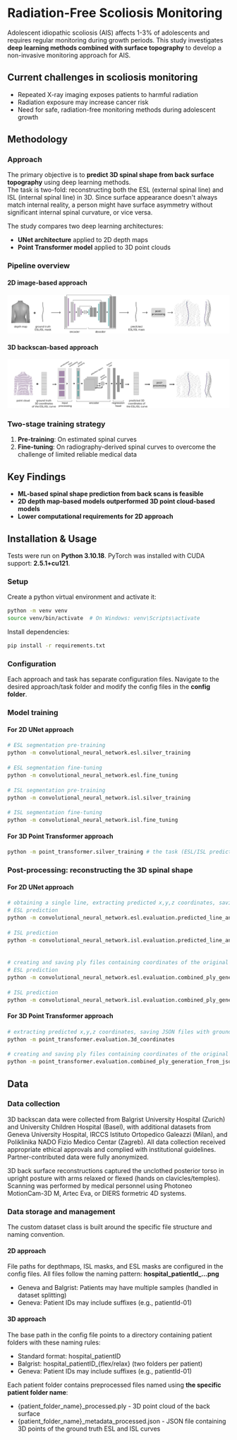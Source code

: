 # Radiation-Free Scoliosis Monitoring

Adolescent idiopathic scoliosis (AIS) affects 1-3% of adolescents and requires regular monitoring during growth periods. This study investigates **deep learning methods combined with surface topography** to develop a non-invasive monitoring approach for AIS.

## Current challenges in scoliosis monitoring
- Repeated X-ray imaging exposes patients to harmful radiation
- Radiation exposure may increase cancer risk
- Need for safe, radiation-free monitoring methods during adolescent growth


## Methodology

### Approach
The primary objective is to **predict 3D spinal shape from back surface topography** using deep learning methods.\
The task is two-fold: reconstructing both the ESL (external spinal line) and ISL (internal spinal line) in 3D. Since surface appearance doesn't always match internal reality, a person might have surface asymmetry without significant internal spinal curvature, or vice versa.

The study compares two deep learning architectures:
- **UNet architecture** applied to 2D depth maps
- **Point Transformer model** applied to 3D point clouds

### Pipeline overview

#### 2D image-based approach
![2D approach pipeline overview](images/pipeline_overview_2d.jpg)

#### 3D backscan-based approach
![3D approach pipeline overview](images/pipeline_overview_3d.jpg)


### Two-stage training strategy
1. **Pre-training**: On estimated spinal curves
2. **Fine-tuning**: On radiography-derived spinal curves to overcome the challenge of limited reliable medical data

## Key Findings
- **ML-based spinal shape prediction from back scans is feasible**
- **2D depth map-based models outperformed 3D point cloud-based models**
- **Lower computational requirements for 2D approach**



## Installation & Usage
Tests were run on **Python 3.10.18**. PyTorch was installed with CUDA support: **2.5.1+cu121**.

### **Setup**

Create a python virtual environment and activate it:
```bash
python -m venv venv
source venv/bin/activate  # On Windows: venv\Scripts\activate
```

Install dependencies:
```bash
pip install -r requirements.txt
```

### **Configuration**

Each approach and task has separate configuration files. Navigate to the desired approach/task folder and modify the config files in the **config folder**.

### **Model training**


#### For 2D UNet approach
```bash
# ESL segmentation pre-training
python -m convolutional_neural_network.esl.silver_training

# ESL segmentation fine-tuning  
python -m convolutional_neural_network.esl.fine_tuning

# ISL segmentation pre-training
python -m convolutional_neural_network.isl.silver_training

# ISL segmentation fine-tuning
python -m convolutional_neural_network.isl.fine_tuning
```

#### For 3D Point Transformer approach
```bash
python -m point_transformer.silver_training # the task (ESL/ISL prediction) is set in the config file
```

### **Post-processing: reconstructing the 3D spinal shape**


#### For 2D UNet approach
```bash
# obtaining a single line, extracting predicted x,y,z coordinates, saving JSON files with ground truth coordinates, predicted coordinates, and metadata for every sample
# ESL prediction
python -m convolutional_neural_network.esl.evaluation.predicted_line_and_3d_coordinates

# ISL prediction
python -m convolutional_neural_network.isl.evaluation.predicted_line_and_3d_coordinates


# creating and saving ply files containing coordinates of the original 3d back scan, along with predicted and ground truth 3d spinal lines displayed in different colors
# ESL prediction
python -m convolutional_neural_network.esl.evaluation.combined_ply_generation_from_json

# ISL prediction
python -m convolutional_neural_network.isl.evaluation.combined_ply_generation_from_json
```

#### For 3D Point Transformer approach
```bash
# extracting predicted x,y,z coordinates, saving JSON files with ground truth coordinates, predicted coordinates, and metadata for every sample
python -m point_transformer.evaluation.3d_coordinates

# creating and saving ply files containing coordinates of the original 3d back scan, along with predicted and ground truth 3d spinal lines displayed in different colors
python -m point_transformer.evaluation.combined_ply_generation_from_json
```

## Data

### Data collection

3D backscan data were collected from Balgrist University Hospital (Zurich) and University Children Hospital (Basel), with additional datasets from Geneva University Hospital, IRCCS Istituto Ortopedico Galeazzi (Milan), and Poliklinika NADO Fizio Medico Centar (Zagreb). All data collection received appropriate ethical approvals and complied with institutional guidelines. Partner-contributed data were fully anonymized. 

3D back surface reconstructions captured the unclothed posterior torso in upright posture with arms relaxed or flexed (hands on clavicles/temples). Scanning was performed by medical personnel using Photoneo MotionCam-3D M, Artec Eva, or DIERS formetric 4D systems.

### Data storage and management

The custom dataset class is built around the specific file structure and naming convention.

#### **2D approach**

File paths for depthmaps, ISL masks, and ESL masks are configured in the config files. All files follow the naming pattern: **hospital_patientId_...png**
 - Geneva and Balgrist: Patients may have multiple samples (handled in dataset splitting)
 - Geneva: Patient IDs may include suffixes (e.g., patientId-01)

 #### **3D approach**

 The base path in the config file points to a directory containing patient folders with these naming rules:
  - Standard format: hospital_patientID
  - Balgrist: hospital_patientID_{flex/relax} (two folders per patient)
  - Geneva: Patient IDs may include suffixes (e.g., patientId-01)

Each patient folder contains preprocessed files named using **the specific patient folder name**:

 - {patient_folder_name}_processed.ply - 3D point cloud of the back surface
 - {patient_folder_name}_metadata_processed.json - JSON file containing 3D points of the ground truth ESL and ISL curves
